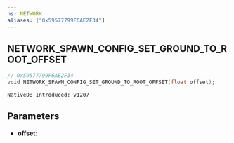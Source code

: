 ```yaml
---
ns: NETWORK
aliases: ["0x59577799F6AE2F34"]
---
```

## NETWORK_SPAWN_CONFIG_SET_GROUND_TO_ROOT_OFFSET

```c
// 0x59577799F6AE2F34
void NETWORK_SPAWN_CONFIG_SET_GROUND_TO_ROOT_OFFSET(float offset);
```

```
NativeDB Introduced: v1207
```

## Parameters
* **offset**:
